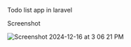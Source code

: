 Todo list app in laravel

Screenshot

![Screenshot 2024-12-16 at 3 06 21 PM](https://github.com/user-attachments/assets/8b6b9bfb-c8c2-49aa-ae83-543f25b894ec)
